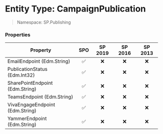 # Entity Type: CampaignPublication

> Namespace: SP.Publishing

### Properties

Property | SPO | SP 2019 | SP 2016 | SP 2013
----------|:---:|:-------:|:-------:|:-------:
EmailEndpoint (Edm.String) | ✅ | ❌ | ❌ | ❌
PublicationStatus (Edm.Int32) | ✅ | ❌ | ❌ | ❌
SharePointEndpoint (Edm.String) | ✅ | ❌ | ❌ | ❌
TeamsEndpoint (Edm.String) | ✅ | ❌ | ❌ | ❌
VivaEngageEndpoint (Edm.String) | ✅ | ❌ | ❌ | ❌
YammerEndpoint (Edm.String) | ✅ | ❌ | ❌ | ❌